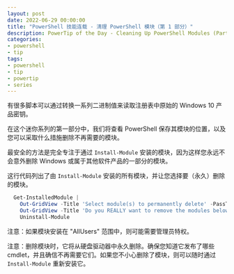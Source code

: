 ```yaml
---
layout: post
date: 2022-06-29 00:00:00
title: "PowerShell 技能连载 - 清理 PowerShell 模块（第 1 部分）"
description: PowerTip of the Day - Cleaning Up PowerShell Modules (Part 1)
categories:
- powershell
- tip
tags:
- powershell
- tip
- powertip
- series
---
```

有很多脚本可以通过转换一系列二进制值来读取注册表中原始的 Windows 10 产品密钥。

在这个迷你系列的第一部分中，我们将查看 PowerShell 保存其模块的位置，以及您可以采取什么措施删除不再需要的模块。

最安全的方法是完全专注于通过 `Install-Module` 安装的模块，因为这样您永远不会意外删除 Windows 或属于其他软件产品的一部分的模块。

这行代码列出了由 `Install-Module` 安装的所有模块，并让您选择要（永久）删除的模块。

```powershell
  Get-InstalledModule |
    Out-GridView -Title 'Select module(s) to permanently delete' -PassThru |
    Out-GridView -Title 'Do you REALLY want to remove the modules below? CTRL+A and OK to confirm' -PassThru |
    Uninstall-Module
```

注意：如果模块安装在 "AllUsers" 范围中，则可能需要管理员特权。

注意：删除模块时，它将从硬盘驱动器中永久删除。确保您知道它发布了哪些 cmdlet，并且确信不再需要它们。如果您不小心删除了模块，则可以随时通过 `Install-Module` 重新安装它。

<!--本文国际来源：[Cleaning Up PowerShell Modules (Part 1)](https://community.idera.com/database-tools/powershell/powertips/b/tips/posts/cleaning-up-powershell-modules-part-1)-->

